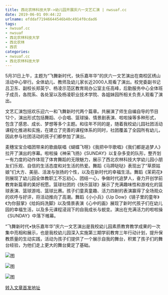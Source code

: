 ```yaml
---
title: 西北农林科技大学->幼儿园开展庆六一文艺汇演 | nwsuaf.cc
date: 2019-06-01 09:44:22
urlname: efddaf71946644546b40c4914f0cdad6
tags: 
- nwsuaf.cc
- nwsuaf
- 西北农林科技大学
- 西北农林
- 西农
categories:
- nwsuaf.cc
- 西北农林科技大学
---
```



5月31日上午，主题为“飞舞新时代，快乐嘉年华”的庆六一文艺演出在南校区绣山活动中心举行。全体幼儿、教师及幼儿家长近2000人观看了演出。校党委副书记吕卫东、副校长郑英宁、杨凌示范区教育局办公室主任高峰，后勤服务中心全体班子成员，各院系、各处室以及杨凌职业技术学院、各姐妹园所相关负责人观看了演出。

文艺汇演包括欢乐迎六一和飞舞新时代两个篇章。共展演了师生自编自导的节目12个，演出形式包括舞蹈、小合唱、篮球操、情景剧表演、啦啦操等多种形式，包含了感恩、成长、梦想等多个主题。和往年不同的是，随着我校幼儿园社团活动课程化推进和实施，在建立了完善的课程体系的同时，社团覆盖了全园所有幼儿，因此参与社团活动的孩子们都参加了演出。

麦穗宝宝合唱团带来的歌曲联唱《蝴蝶飞呀》《我把中华歌唱》《我们都是追梦人》拉开了演出的序幕。啦啦操《神采飞扬》《SUNDAY》以复杂多变的队形，整齐划一有力度的动作体现了体育舞蹈的无限魅力，展示了西北农林科技大学幼儿园小朋友们乐观、自信的生活态度和对生活的热爱。舞蹈《马蹄哒哒》表现出了“草原姑娘”们大方、美丽、活泼与张扬的个性，以及在新时代的幸福生活。舞蹈《茉莉花》则展现了幼儿园全体教职工不忘初心、团结一心，争做时代追梦人，奋力开创学前教育新篇章的美好祝愿。篮球社团的《快乐篮球》展示了充满趣味性和游戏化的篮球表演、篮球游戏、篮球比赛。孩子们童真童趣、活力四射的表演赢得了全场观众的欢呼与好评，将活动推向了高潮。舞蹈《小小兵》《Up Dow》《镜子里的童年》《为你鼓掌》《给妈妈洗脚》以及情景表演《心中的画》展现了新时代孩子们在幼儿园的幸福生活，以及多元课程浸润下的自我成长与蜕变。演出在充满活力的啦啦操《SUNDAY》中落下帷幕。

“飞舞新时代•快乐嘉年华”庆六一文艺演出是我校幼儿园素质教育教学成果的一次集中亮相和展示，也是我校幼儿园深入实施第三期学前教育三年行动计划，提升保教质量的生动实践，活动为孩子们提供了一个展示自我的舞台，积累了孩子们的舞台经验，为他们走上更大的舞台奠定了基础。



![图](https://news.nwsuaf.edu.cn/images/content/2019-06/20190601081923897235.jpg)

![图](https://news.nwsuaf.edu.cn/images/content/2019-06/20190601082023819494.jpg)

![图](https://news.nwsuaf.edu.cn/images/content/2019-06/20190601082003689373.jpg)

[转入文章首发地址](https://news.nwsuaf.edu.cn/xnxw/89992.htm)